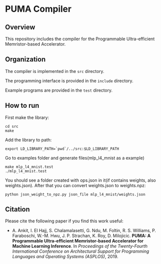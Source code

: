 
# PUMA Compiler

## Overview

This repository includes the compiler for the Programmable Ultra-efficient Memristor-based Accelerator.

## Organization

The compiler is implemented in the `src` directory.

The programming interface is provided in the `include` directory.

Example programs are provided in the `test` directory.

## How to run

First make the library:

```
cd src
make
```

Add the library to path:

```
export LD_LIBRARY_PATH=`pwd`/../src:$LD_LIBRARY_PATH
```

Go to examples folder and generate files(mlp_l4_mnist as a example)

```
make mlp_l4_mnist.test
./mlp_l4_mnist.test
```

You should see a folder created with ops.json in it(if contains weights, also weights.json).
After that you can convert weights.json to weights.npz:

```
python json_weight_to_npz.py json_file mlp_l4_mnist/weights.json
```

## Citation

Please cite the following paper if you find this work useful:

* A. Ankit, I. El Hajj, S. Chalamalasetti, G. Ndu, M. Foltin, R. S. Williams, P. Faraboschi, W.-M. Hwu, J. P. Strachan, K. Roy, D. Milojicic.
  **PUMA: A Programmable Ultra-efficient Memristor-based Accelerator for Machine Learning Inference**.
  In *Proceedings of the Twenty-Fourth International Conference on Architectural Support for Programming Languages and Operating Systems (ASPLOS)*, 2019.

